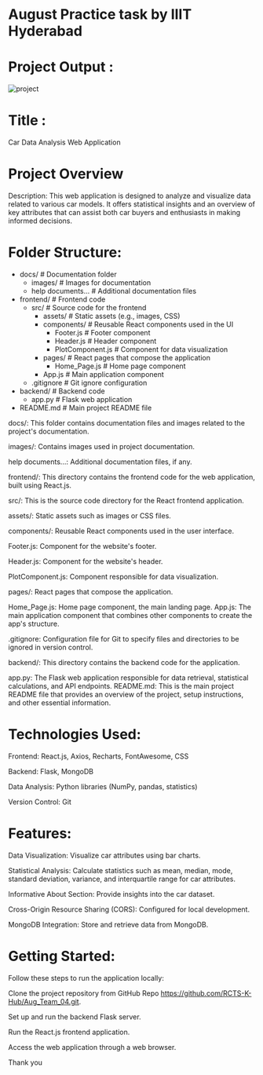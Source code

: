 August Practice task by IIIT Hyderabad
=======================================

Project Output :
=================
![project](https://github.com/RCTS-K-Hub/Aug_Team_04/assets/85716910/d1721c8a-60ab-4756-913a-0a1309c3c303)

Title :
=========
Car Data Analysis Web Application

Project Overview
==========
Description: This web application is designed to analyze and visualize data related to various car models. It offers statistical insights and an overview of key attributes that can assist both car buyers and enthusiasts in making informed decisions.

Folder Structure:
========================
- docs/                    # Documentation folder
  - images/                # Images for documentation
  - help documents...      # Additional documentation files
- frontend/                # Frontend code
  - src/                   # Source code for the frontend
    - assets/              # Static assets (e.g., images, CSS)
    - components/          # Reusable React components used in the UI
      - Footer.js          # Footer component
      - Header.js          # Header component
      - PlotComponent.js   # Component for data visualization
    - pages/               # React pages that compose the application
      - Home_Page.js       # Home page component
    - App.js               # Main application component
  - .gitignore             # Git ignore configuration
- backend/                 # Backend code
  - app.py                 # Flask web application
- README.md                # Main project README file

docs/: This folder contains documentation files and images related to the project's documentation.

images/: Contains images used in project documentation.

help documents...: Additional documentation files, if any.

frontend/: This directory contains the frontend code for the web application, built using React.js.

src/: This is the source code directory for the React frontend application.

assets/: Static assets such as images or CSS files.

components/: Reusable React components used in the user interface.

Footer.js: Component for the website's footer.

Header.js: Component for the website's header.

PlotComponent.js: Component responsible for data visualization.

pages/: React pages that compose the application.

Home_Page.js: Home page component, the main landing page.
App.js: The main application component that combines other components to create the app's structure.

.gitignore: Configuration file for Git to specify files and directories to be ignored in version control.

backend/: This directory contains the backend code for the application.

app.py: The Flask web application responsible for data retrieval, statistical calculations, and API endpoints.
README.md: This is the main project README file that provides an overview of the project, setup instructions, and other essential information.

Technologies Used:
===================
Frontend: React.js, Axios, Recharts, FontAwesome, CSS

Backend: Flask, MongoDB

Data Analysis: Python libraries (NumPy, pandas, statistics)

Version Control: Git

Features:
===========
Data Visualization: Visualize car attributes using bar charts.

Statistical Analysis: Calculate statistics such as mean, median, mode, standard deviation, variance, and interquartile range for car attributes.

Informative About Section: Provide insights into the car dataset.

Cross-Origin Resource Sharing (CORS): Configured for local development.

MongoDB Integration: Store and retrieve data from MongoDB.

Getting Started:
================
Follow these steps to run the application locally:

Clone the project repository from GitHub Repo https://github.com/RCTS-K-Hub/Aug_Team_04.git.

Set up and run the backend Flask server.

Run the React.js frontend application.

Access the web application through a web browser.

Thank you